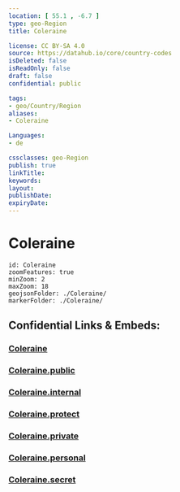 ```yaml
---
location: [ 55.1 , -6.7 ] 
type: geo-Region
title: Coleraine

license: CC BY-SA 4.0
source: https://datahub.io/core/country-codes
isDeleted: false
isReadOnly: false
draft: false
confidential: public

tags:
- geo/Country/Region
aliases:
- Coleraine

Languages:
- de

cssclasses: geo-Region
publish: true
linkTitle: 
keywords: 
layout: 
publishDate: 
expiryDate: 
---
```


# Coleraine

```leaflet
id: Coleraine
zoomFeatures: true 
minZoom: 2 
maxZoom: 18
geojsonFolder: ./Coleraine/
markerFolder: ./Coleraine/
```


## Confidential Links & Embeds: 

### [Coleraine](/_Standards/Earth/Continent/Europe/Europe~North/UK/Ireland~North/counties~Ireland~North/Coleraine.md) 

### [Coleraine.public](/_public/Earth/Continent/Europe/Europe~North/UK/Ireland~North/counties~Ireland~North/Coleraine.public.md) 

### [Coleraine.internal](/_internal/Earth/Continent/Europe/Europe~North/UK/Ireland~North/counties~Ireland~North/Coleraine.internal.md) 

### [Coleraine.protect](/_protect/Earth/Continent/Europe/Europe~North/UK/Ireland~North/counties~Ireland~North/Coleraine.protect.md) 

### [Coleraine.private](/_private/Earth/Continent/Europe/Europe~North/UK/Ireland~North/counties~Ireland~North/Coleraine.private.md) 

### [Coleraine.personal](/_personal/Earth/Continent/Europe/Europe~North/UK/Ireland~North/counties~Ireland~North/Coleraine.personal.md) 

### [Coleraine.secret](/_secret/Earth/Continent/Europe/Europe~North/UK/Ireland~North/counties~Ireland~North/Coleraine.secret.md)


